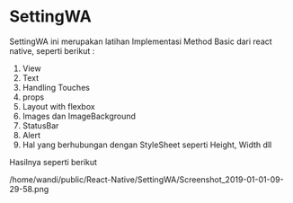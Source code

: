 # SettingWA

SettingWA ini merupakan latihan Implementasi Method Basic dari react native, seperti berikut :
1. View
2. Text
3. Handling Touches
4. props
5. Layout with flexbox
6. Images dan ImageBackground
7. StatusBar
8. Alert
9. Hal yang berhubungan dengan StyleSheet seperti Height, Width dll


Hasilnya seperti berikut 

/home/wandi/public/React-Native/SettingWA/Screenshot_2019-01-01-09-29-58.png
